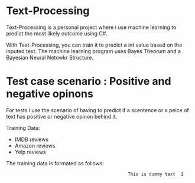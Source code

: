 # Text-Processing

Text-Processing is a personal project where i use machine learning to predict the most likely outcome using C#.

With Text-Processing, you can train it to predict a int value based on the inputed text. The machine learning program uses Bayes Theorum and a Bayesian Neural Netowkr Structure.

# Test case scenario : Positive and negative opinons
For tests i use the scenario of having to predict if a scentence or a peice of text has positive or negative opinon behind it.

Training Data:
  - IMDB reviews
  - Amazon reviews
  - Yelp reviews

The training data is formated as follows:
                                                  
                                                  This is dummy text  1

